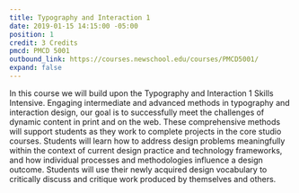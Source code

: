 ```yaml
---
title: Typography and Interaction 1
date: 2019-01-15 14:15:00 -05:00
position: 1
credit: 3 Credits
pmcd: PMCD 5001
outbound_link: https://courses.newschool.edu/courses/PMCD5001/
expand: false
---
```


In this course we will build upon the Typography and Interaction 1 Skills Intensive. Engaging intermediate and advanced methods in typography and interaction design, our goal is to successfully meet the challenges of dynamic content in print and on the web. These comprehensive methods will support students as they work to complete projects in the core studio courses. Students will learn how to address design problems meaningfully within the context of current design practice and technology frameworks, and how individual processes and methodologies influence a design outcome. Students will use their newly acquired design vocabulary to critically discuss and critique work produced by themselves and others.
